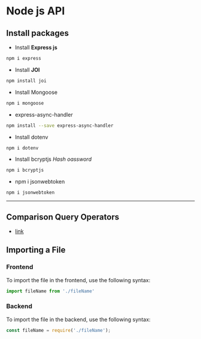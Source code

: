 # Node js API

## Install packages

- Install **Express js**
```bash
npm i express
```

- Install **JOI** 
```bash
npm install joi
```

- Install Mongoose
```bash
npm i mongoose
```

- express-async-handler
```bash
npm install --save express-async-handler
```

- Install dotenv
```bash
npm i dotenv
```

- Install bcryptjs *Hash oassword*
```bash
npm i bcryptjs
```

- npm i jsonwebtoken
```bash
npm i jsonwebtoken
```

___


## Comparison Query Operators
- [link](https://www.mongodb.com/docs/manual/reference/operator/query-comparison/)
## Importing a File

### Frontend
To import the file in the frontend, use the following syntax:

```js
import fileName from './fileName'
```

### Backend
To import the file in the backend, use the following syntax:

```js
const fileName = require('./fileName');
```